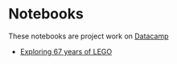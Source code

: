 # Notebooks
These notebooks are project work on [Datacamp](www.datacap.com)

- [Exploring 67 years of LEGO](https://github.com/soumik-uxd/notebooks/tree/master/uber_analysis_apr14)
